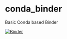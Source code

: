 # conda_binder
Basic Conda based Binder

[![Binder](https://mybinder.org/badge_logo.svg)](https://mybinder.org/v2/gh/Hemasivakumar89/Shiny-app-repo_shiny/main?urlpath=shiny)
